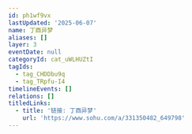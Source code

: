 ```yaml
---
id: ph1wf9vx
lastUpdated: '2025-06-07'
name: 丁酉异梦
aliases: []
layer: 3
eventDate: null
categoryId: cat_uWLHUZtI
tagIds:
  - tag_CHDDbu9q
  - tag_TRpfu-I4
timelineEvents: []
relations: []
titledLinks:
  - title: '链接: 丁酉异梦'
    url: 'https://www.sohu.com/a/331350482_649798'
---
```


